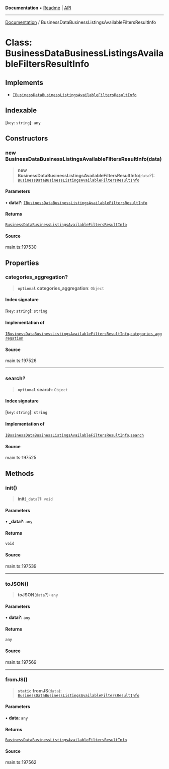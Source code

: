 **Documentation** • [Readme](../README.md) \| [API](../globals.md)

***

[Documentation](../README.md) / BusinessDataBusinessListingsAvailableFiltersResultInfo

# Class: BusinessDataBusinessListingsAvailableFiltersResultInfo

## Implements

- [`IBusinessDataBusinessListingsAvailableFiltersResultInfo`](../interfaces/IBusinessDataBusinessListingsAvailableFiltersResultInfo.md)

## Indexable

 \[`key`: `string`\]: `any`

## Constructors

### new BusinessDataBusinessListingsAvailableFiltersResultInfo(data)

> **new BusinessDataBusinessListingsAvailableFiltersResultInfo**(`data`?): [`BusinessDataBusinessListingsAvailableFiltersResultInfo`](BusinessDataBusinessListingsAvailableFiltersResultInfo.md)

#### Parameters

• **data?**: [`IBusinessDataBusinessListingsAvailableFiltersResultInfo`](../interfaces/IBusinessDataBusinessListingsAvailableFiltersResultInfo.md)

#### Returns

[`BusinessDataBusinessListingsAvailableFiltersResultInfo`](BusinessDataBusinessListingsAvailableFiltersResultInfo.md)

#### Source

main.ts:197530

## Properties

### categories\_aggregation?

> **`optional`** **categories\_aggregation**: `Object`

#### Index signature

 \[`key`: `string`\]: `string`

#### Implementation of

[`IBusinessDataBusinessListingsAvailableFiltersResultInfo`](../interfaces/IBusinessDataBusinessListingsAvailableFiltersResultInfo.md).[`categories_aggregation`](../interfaces/IBusinessDataBusinessListingsAvailableFiltersResultInfo.md#categories_aggregation)

#### Source

main.ts:197526

***

### search?

> **`optional`** **search**: `Object`

#### Index signature

 \[`key`: `string`\]: `string`

#### Implementation of

[`IBusinessDataBusinessListingsAvailableFiltersResultInfo`](../interfaces/IBusinessDataBusinessListingsAvailableFiltersResultInfo.md).[`search`](../interfaces/IBusinessDataBusinessListingsAvailableFiltersResultInfo.md#search)

#### Source

main.ts:197525

## Methods

### init()

> **init**(`_data`?): `void`

#### Parameters

• **\_data?**: `any`

#### Returns

`void`

#### Source

main.ts:197539

***

### toJSON()

> **toJSON**(`data`?): `any`

#### Parameters

• **data?**: `any`

#### Returns

`any`

#### Source

main.ts:197569

***

### fromJS()

> **`static`** **fromJS**(`data`): [`BusinessDataBusinessListingsAvailableFiltersResultInfo`](BusinessDataBusinessListingsAvailableFiltersResultInfo.md)

#### Parameters

• **data**: `any`

#### Returns

[`BusinessDataBusinessListingsAvailableFiltersResultInfo`](BusinessDataBusinessListingsAvailableFiltersResultInfo.md)

#### Source

main.ts:197562
